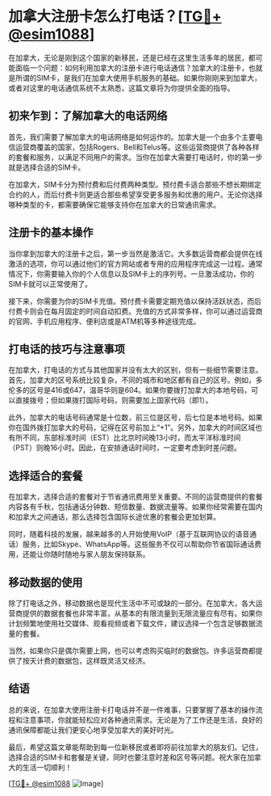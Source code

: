 # 加拿大注册卡怎么打电话？[[TG💪+ @esim1088](https://t.me/s/esim1088)]

在加拿大，无论是刚到这个国家的新移民，还是已经在这里生活多年的居民，都可能面临一个问题：如何利用加拿大的注册卡进行电话通信？加拿大的注册卡，也就是所谓的SIM卡，是我们在加拿大使用手机服务的基础。如果你刚刚来到加拿大，或者对这里的电话通信系统不太熟悉，这篇文章将为你提供全面的指导。

## 初来乍到：了解加拿大的电话网络

首先，我们需要了解加拿大的电话网络是如何运作的。加拿大是一个由多个主要电信运营商覆盖的国家，包括Rogers、Bell和Telus等。这些运营商提供了各种各样的套餐和服务，以满足不同用户的需求。当你在加拿大需要打电话时，你的第一步就是选择合适的SIM卡。

在加拿大，SIM卡分为预付费和后付费两种类型。预付费卡适合那些不想长期绑定合约的人，而后付费卡则更适合那些希望享受更多服务和优惠的用户。无论你选择哪种类型的卡，都需要确保它能够支持你在加拿大的日常通讯需求。

## 注册卡的基本操作

当你拿到加拿大的注册卡之后，第一步当然是激活它。大多数运营商都会提供在线激活的选项，你可以通过他们的官方网站或者专用的应用程序完成这一过程。通常情况下，你需要输入你的个人信息以及SIM卡上的序列号。一旦激活成功，你的SIM卡就可以正常使用了。

接下来，你需要为你的SIM卡充值。预付费卡需要定期充值以保持活跃状态，而后付费卡则会在每月固定的时间自动扣费。充值的方式非常多样，你可以通过运营商的官网、手机应用程序、便利店或是ATM机等多种途径完成。

## 打电话的技巧与注意事项

在加拿大，打电话的方式与其他国家并没有太大的区别，但有一些细节需要注意。首先，加拿大的区号系统比较复杂，不同的城市和地区都有自己的区号。例如，多伦多的区号是416或647，温哥华则是604。如果你要拨打加拿大的本地号码，可以直接拨号；但如果拨打国际号码，则需要加上国家代码（即1）。

此外，加拿大的电话号码通常是十位数，前三位是区号，后七位是本地号码。如果你在国外拨打加拿大的号码，记得在区号前加上“+1”。另外，加拿大的时间区域也有所不同，东部标准时间（EST）比北京时间晚13小时，而太平洋标准时间（PST）则晚16小时。因此，在安排通话时间时，一定要考虑到时差问题。

## 选择适合的套餐

在加拿大，选择合适的套餐对于节省通讯费用至关重要。不同的运营商提供的套餐内容各有千秋，包括通话分钟数、短信数量、数据流量等。如果你经常需要在国内和加拿大之间通话，那么选择包含国际长途优惠的套餐会更加划算。

同时，随着科技的发展，越来越多的人开始使用VoIP（基于互联网协议的语音通话）服务，比如Skype、WhatsApp等。这些服务不仅可以帮助你节省国际通话费用，还能让你随时随地与家人朋友保持联系。

## 移动数据的使用

除了打电话之外，移动数据也是现代生活中不可或缺的一部分。在加拿大，各大运营商提供的数据套餐也非常丰富，从基本的有限流量到无限流量应有尽有。如果你计划频繁地使用社交媒体、观看视频或者下载文件，建议选择一个包含足够数据流量的套餐。

当然，如果你只是偶尔需要上网，也可以考虑购买临时的数据包。许多运营商都提供了按天计费的数据包，这样既灵活又经济。

## 结语

总的来说，在加拿大使用注册卡打电话并不是一件难事，只要掌握了基本的操作流程和注意事项，你就能轻松应对各种通讯需求。无论是为了工作还是生活，良好的通讯保障都能让我们更安心地享受加拿大的美好时光。

最后，希望这篇文章能帮助到每一位新移民或者即将前往加拿大的朋友们。记住，选择合适的SIM卡和套餐是关键，同时也要注意时差和区号等问题。祝大家在加拿大的生活一切顺利！

[[TG💪+ @esim1088](https://t.me/s/esim1088) ![Image](https://i.postimg.cc/4NQfJmqS/Snipaste-2025-05-13-00-14-12.png)]